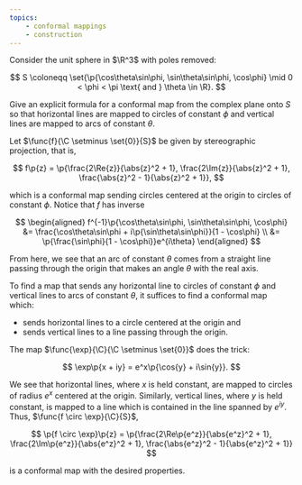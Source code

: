 ```yaml
---
topics:
    - conformal mappings
    - construction
---
```


<problem>

Consider the unit sphere in $\R^3$ with poles removed:

$$
S \coloneqq \set{\p{\cos\theta\sin\phi, \sin\theta\sin\phi, \cos\phi} \mid 0 < \phi < \pi \text{ and } \theta \in \R}.
$$

Give an explicit formula for a conformal map from the complex plane onto $S$ so that horizontal lines are mapped to circles of constant $\phi$ and vertical lines are mapped to arcs of constant $\theta$.

</problem>

<solution>

Let $\func{f}{\C \setminus \set{0}}{S}$ be given by stereographic projection, that is,

$$
f\p{z} = \p{\frac{2\Re{z}}{\abs{z}^2 + 1}, \frac{2\Im{z}}{\abs{z}^2 + 1}, \frac{\abs{z}^2 - 1}{\abs{z}^2 + 1}},
$$

which is a conformal map sending circles centered at the origin to circles of constant $\phi$. Notice that $f$ has inverse

$$
\begin{aligned}
    f^{-1}\p{\cos\theta\sin\phi, \sin\theta\sin\phi, \cos\phi}
        &= \frac{\cos\theta\sin\phi + i\p{\sin\theta\sin\phi}}{1 - \cos\phi} \\
        &= \p{\frac{\sin\phi}{1 - \cos\phi}}e^{i\theta}
\end{aligned}
$$

From here, we see that an arc of constant $\theta$ comes from a straight line passing through the origin that makes an angle $\theta$ with the real axis.

To find a map that sends any horizontal line to circles of constant $\phi$ and vertical lines to arcs of constant $\theta$, it suffices to find a conformal map which:

-   sends horizontal lines to a circle centered at the origin and
-   sends vertical lines to a line passing through the origin.

The map $\func{\exp}{\C}{\C \setminus \set{0}}$ does the trick:

$$
\exp\p{x + iy} = e^x\p{\cos{y} + i\sin{y}}.
$$

We see that horizontal lines, where $x$ is held constant, are mapped to circles of radius $e^x$ centered at the origin. Similarly, vertical lines, where $y$ is held constant, is mapped to a line which is contained in the line spanned by $e^{iy}$. Thus, $\func{f \circ \exp}{\C}{S}$,

$$
\p{f \circ \exp}\p{z} = \p{\frac{2\Re\p{e^z}}{\abs{e^z}^2 + 1}, \frac{2\Im\p{e^z}}{\abs{e^z}^2 + 1}, \frac{\abs{e^z}^2 - 1}{\abs{e^z}^2 + 1}}
$$

is a conformal map with the desired properties.

</solution>
